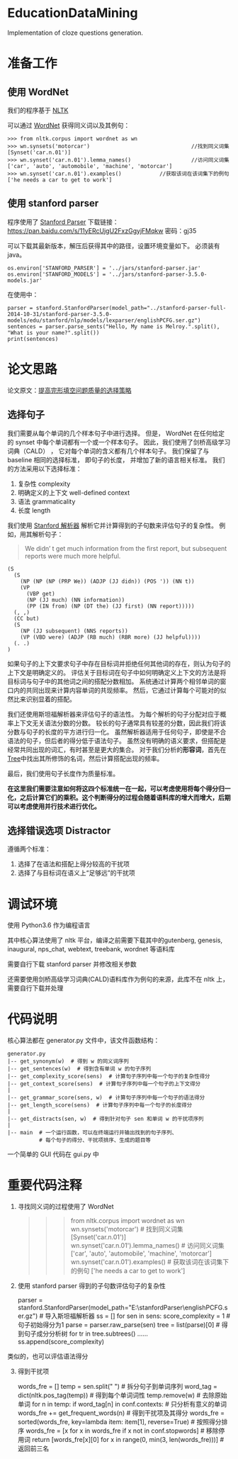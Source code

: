# EducationDataMining

Implementation of cloze questions generation. 

# 准备工作

## 使用 WordNet

我们的程序基于 [NLTK](http://www.nltk.org/) 

可以通过 [WordNet](https://wordnet.princeton.edu/) 获得同义词以及其例句：

	>>> from nltk.corpus import wordnet as wn
	>>> wn.synsets('motorcar')                                //找到同义词集
	[Synset('car.n.01')]
	>>> wn.synset('car.n.01').lemma_names()                   //访问同义词集
	['car', 'auto', 'automobile', 'machine', 'motorcar']
	>>> wn.synset('car.n.01').examples()            //获取该词在该词集下的例句
	['he needs a car to get to work']

## 使用 stanford parser

程序使用了 [Stanford Parser](https://nlp.stanford.edu/software/lex-parser.html)
下载链接：https://pan.baidu.com/s/11yERcUjgU2FxzGgyjFMqkw 密码：gj35

可以下载其最新版本，解压后获得其中的路径，设置环境变量如下。
必须装有 java。

	os.environ['STANFORD_PARSER'] = '../jars/stanford-parser.jar'
	os.environ['STANFORD_MODELS'] = '../jars/stanford-parser-3.5.0-models.jar'

在使用中：

	parser = stanford.StanfordParser(model_path="../stanford-parser-full-2014-10-31/stanford-parser-3.5.0-models/edu/stanford/nlp/models/lexparser/englishPCFG.ser.gz")
	sentences = parser.parse_sents("Hello, My name is Melroy.".split(), "What is your name?".split())
	print(sentences)

# 论文思路

论文原文：[提高完形填空问题质量的选择策略](https://github.com/daren996/EducationDataMining/blob/master/AccurateEducation/Cite/A%20Selection%20Strategy%20to%20Improve%20Cloze%20Question%20Quality.pdf)

## 选择句子

我们需要从每个单词的几个样本句子中进行选择。 
但是， WordNet 在任何给定的 synset 中每个单词都有一个或一个样本句子。 
因此，我们使用了剑桥高级学习词典（CALD） ， 它对每个单词的含义都有几个样本句子。
我们保留了与 baseline 相同的选择标准， 即句子的长度， 并增加了新的语言相关标准。
我们的方法采用以下选择标准： 
 
1. 复杂性 complexity
2. 明确定义的上下文 well-defined context
3. 语法 grammaticality
4. 长度 length

我们使用 [Stanford 解析器](https://nlp.stanford.edu/software/lex-parser.html) 解析它并计算得到的子句数来评估句子的复杂性。
例如，用其解析句子： 

>We didn’ t get much information from the first report, but subsequent reports were much more helpful.

	(S
	  (S
	    (NP (NP (NP (PRP We)) (ADJP (JJ didn)) (POS ')) (NN t))
	    (VP
	      (VBP get)
	      (NP (JJ much) (NN information))
	      (PP (IN from) (NP (DT the) (JJ first) (NN report)))))
	  (, ,)
	  (CC but)
	  (S
	    (NP (JJ subsequent) (NNS reports))
	    (VP (VBD were) (ADJP (RB much) (RBR more) (JJ helpful))))
	  (. .)
	)

如果句子的上下文要求句子中存在目标词并拒绝任何其他词的存在，则认为句子的上下文是明确定义的。
评估关于目标词在句子中如何明确定义上下文的方法是将目标词与句子中的其他词之间的搭配分数相加。 
系统通过计算两个相邻单词的窗口内的共同出现来计算内容单词的共现频率。 
然后，它通过计算每个可能对的似然比来识别显着的搭配。

我们还使用斯坦福解析器来评估句子的语法性。
为每个解析的句子分配对应于概率上下文无关语法分数的分数。
较长的句子通常具有较差的分数，因此我们将该分数与句子的长度的平方进行归一化。
虽然解析器适用于任何句子，即使是不合语法的句子，但后者的得分低于语法句子。
虽然没有明确的语义要求，但搭配是经常共同出现的词汇，有时甚至是更大的集合。 
对于我们分析的**形容词**，首先在[Tree](https://www.nltk.org/api/nltk.html#nltk.tree.Tree)中找出其所修饰的名词，然后计算搭配出现的频率。

最后，我们使用句子长度作为质量标准。

**在这里我们需要注意如何将这四个标准统一在一起，可以考虑使用将每个得分归一化，之后计算它们的乘积。这个判断得分的过程会随着语料库的增大而增大，后期可以考虑使用并行技术进行优化。**

## 选择错误选项 Distractor

遵循两个标准：

1. 选择了在语法和搭配上得分较高的干扰项
2. 选择了与目标词在语义上“足够远”的干扰项


# 调试环境

使用 Python3.6 作为编程语言

其中核心算法使用了 nltk 平台，编译之前需要下载其中的gutenberg, genesis, inaugural, nps_chat, webtext, treebank, wordnet 等语料库

需要自行下载 stanford parser 并修改相关参数

还需要使用剑桥高级学习词典(CALD)语料库作为例句的来源，此库不在 nltk 上，需要自行下载并处理


# 代码说明

核心算法都在 generator.py 文件中，该文件函数结构：

	generator.py
	|-- get_synonym(w)  # 得到 w 的同义词序列
	|-- get_sentences(w)  # 得到含有单词 w 的句子序列
	|-- get_complexity_score(sens)  # 计算句子序列中每一个句子的复杂性得分
	|-- get_context_score(sens)  # 计算句子序列中每一个句子的上下文得分
	|
	|-- get_grammar_score(sens, w)  # 计算句子序列中每一个句子的语法得分
	|-- get_length_score(sens)  # 计算句子序列中每一个句子的长度得分
	|
	|-- get_distracts(sen, w)  # 得到针对句子 sen 和单词 w 的干扰项序列
	|
	|-- main  # 一个运行函数，可以在终端运行并输出找到的句子序列、
			  # 每个句子的得分、干扰项排序、生成的题目等

一个简单的 GUI 代码在 gui.py 中

# 重要代码注释

1) 寻找同义词的过程使用了 WordNet 

	>>> from nltk.corpus import wordnet as wn
	>>> wn.synsets('motorcar')  # 找到同义词集
	[Synset('car.n.01')]
	>>> wn.synset('car.n.01').lemma_names()  # 访问同义词集
	['car', 'auto', 'automobile', 'machine', 'motorcar']
	>>> wn.synset('car.n.01').examples()  # 获取该词在该词集下的例句
	['he needs a car to get to work']

2) 使用 stanford parser 得到的子句数评估句子的复杂性

	parser = stanford.StanfordParser(model_path="E:\stanfordParser\englishPCFG.ser.gz")  # 导入斯坦福解析器
	ss = []
	for sen in sens:
    	score_complexity = 1  # 句子初始得分为1
		parse = parser.raw_parse(sen)
		tree = list(parse)[0]  # 得到句子成分分析树
		for tr in tree.subtrees()
			......
		ss.append(score_complexity)

类似的，也可以评估语法得分

3) 得到干扰项

	words_fre = []
    temp = sen.split(" ")  # 拆分句子到单词序列
    word_tag = dict(nltk.pos_tag(temp))  # 得到每个单词词性
    temp.remove(w)  # 去除原始单词
    for n in temp:
        if word_tag[n] in conf.contexts:  # 只分析有意义的单词
            words_fre += get_frequent_words(n)  # 得到干扰项及其得分
    words_fre = sorted(words_fre, key=lambda item: item[1], reverse=True)  # 按照得分排序
    words_fre = [x for x in words_fre if x not in conf.stopwords]  # 移除停用词
    return [words_fre[x][0] for x in range(0, min(3, len(words_fre)))]  # 返回前三名
